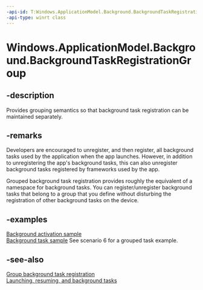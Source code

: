 ```yaml
---
-api-id: T:Windows.ApplicationModel.Background.BackgroundTaskRegistrationGroup
-api-type: winrt class
---
```


<!-- Class syntax.
public class BackgroundTaskRegistrationGroup
-->

# Windows.ApplicationModel.Background.BackgroundTaskRegistrationGroup

## -description
Provides grouping semantics so that background task registration can be maintained separately.

## -remarks
Developers are encouraged to unregister, and then register, all background tasks used by the application when the app launches. However, in addition to unregistering the app's background tasks, this can also unregister background tasks registered by frameworks used by the app.

Grouped background task registration provides roughly the equivalent of a namespace for background tasks. You can register/unregister background tasks that belong to a group that you define without disturbing the registration of other background tasks on the device.

## -examples
[Background activation sample](https://github.com/Microsoft/Windows-universal-samples/tree/master/Samples/BackgroundActivation)  
[Background task sample](https://github.com/Microsoft/Windows-universal-samples/tree/master/Samples/BackgroundTask) See scenario 6 for a grouped task example.

## -see-also
[Group background task registration](/windows/uwp/launch-resume/group-background-tasks)  
[Launching, resuming, and background tasks](/windows/uwp/launch-resume/index)  
